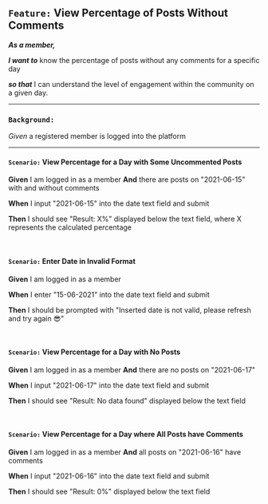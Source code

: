 ## `Feature:` View Percentage of Posts Without Comments

**_As a member,_**

**_I want to_** know the percentage of posts without any comments for a specific day

**_so that_** I can understand the level of engagement within the community on a given day.

---

### `Background:`

_Given_ a registered member is logged into the platform

---

<!-- Test ID: 2020 | AC: AC1, AC2, AC3, AC4 -->

#### `Scenario:` View Percentage for a Day with Some Uncommented Posts

**Given** I am logged in as a member
**And** there are posts on "2021-06-15" with and without comments

**When** I input "2021-06-15" into the date text field and submit

**Then** I should see "Result: X%" displayed below the text field, where X represents the calculated percentage

<br>

<!-- Test ID: 2021 | AC: AC1, AC2, AC5 -->

#### `Scenario:` Enter Date in Invalid Format

**Given** I am logged in as a member

**When** I enter "15-06-2021" into the date text field and submit

**Then** I should be prompted with "Inserted date is not valid, please refresh and try again 😎"

<br>

<!-- Test ID: 2022 | AC: AC1, AC2, AC3, AC4, AC6 -->

#### `Scenario:` View Percentage for a Day with No Posts

**Given** I am logged in as a member
**And** there are no posts on "2021-06-17"

**When** I input "2021-06-17" into the date text field and submit

**Then** I should see "Result: No data found" displayed below the text field

<br>

<!-- Test ID: 2023 | AC: AC1, AC2, AC3, AC4 -->

#### `Scenario:` View Percentage for a Day where All Posts have Comments

**Given** I am logged in as a member
**And** all posts on "2021-06-16" have comments

**When** I input "2021-06-16" into the date text field and submit

**Then** I should see "Result: 0%" displayed below the text field